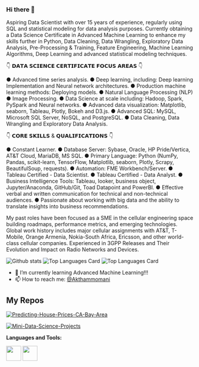 ### Hi there 👋

Aspiring Data Scientist with over 15 years of experience, regularly using SQL and statistical modeling for data analysis purposes. Currently obtaining a Data Science Certificate in Advanced Machine Learning to enhance my skills further in Python, Data Cleaning, Data Wrangling, Exploratory Data Analysis, Pre-Processing & Training, Feature Engineering, Machine Learning Algorithms, Deep Learning and advanced statistical modeling techniques.

👇 𝗗𝗔𝗧𝗔 𝗦𝗖𝗜𝗘𝗡𝗖𝗘 𝗖𝗘𝗥𝗧𝗜𝗙𝗜𝗖𝗔𝗧𝗘 𝗙𝗢𝗖𝗨𝗦 𝗔𝗥𝗘𝗔𝗦 👇

  ● Advanced time series analysis.
  ● Deep learning, including: Deep learning Implementation and Neural network architectures.
  ● Production machine learning methods: Deploying models.
  ● Natural Language Processing (NLP)
  ● Image Processing.
  ● Data Science at scale including: Hadoop, Spark, PySpark and Neural networks.
  ● Advanced data visualization: Matplotlib, seaborn, Tableau, Plotly, Bokeh and D3.js.
  ● Advanced SQL: MySQL, Microsoft SQL Server, NoSQL, and PostgreSQL.
  ● Data Cleaning, Data Wrangling and Exploratory Data Analysis.

👇 𝗖𝗢𝗥𝗘 𝗦𝗞𝗜𝗟𝗟𝗦 & 𝗤𝗨𝗔𝗟𝗜𝗙𝗜𝗖𝗔𝗧𝗜𝗢𝗡𝗦 👇

● Constant Learner.
● Database Server: Sybase, Oracle, HP Pride/Vertica, AT&T Cloud, MariaDB, MS SQL.
● Primary Language: Python (NumPy, Pandas, scikit-learn, TensorFlow, Matplotlib, seaborn, Plotly, Scrapy, BeautifulSoup, requests).
● Automation: FME Workbench/Server.
● Tableau Certified - Data Scientist.
● Tableau Certified - Data Analyst.
● Business Intelligence Tools: Tableau, looker, business object, Jupyter/Anaconda, GitHub/Git, Toad Datapoint and PowerBI.
● Effective verbal and written communication for technical and non-technical audiences.
● Passionate about working with big data and the ability to translate insights into business recommendations.

My past roles have been focused as a SME in the cellular engineering space building roadmaps, performance metrics, and emerging technologies. Global work history includes major cellular assignments with AT&T, T-Mobile, Orange Armenia, Nokia-South Africa, Ericsson, and other world-class cellular companies. Experienced in 3GPP Releases and Their Evolution and Impact on Radio Networks and Devices.

<!--
**akthammomani/akthammomani** is a ✨ _special_ ✨ repository because its `README.md` (this file) appears on your GitHub profile.

Here are some ideas to get you started:

- 🔭 I’m currently working on ...
- 🌱 I’m currently learning ...
- 👯 I’m looking to collaborate on ...
- 🤔 I’m looking for help with ...
- 💬 Ask me about ...
- 📫 How to reach me: ...
- 😄 Pronouns: ...
- ⚡ Fun fact: ...
-->
![Github stats](https://github-readme-stats.vercel.app/api?username=akthammomani&theme=highcontrast&show_icons=true&count_private=true) ![Top Languages Card](https://github-readme-stats.vercel.app/api/top-langs/?username=akthammomani) ![Top Languages Card](https://github-readme-stats.vercel.app/api/top-langs/?username=akthammomani&layout=compact)








- 🌱 I’m currently learning Advanced Machine Learning!!!
- 📫 How to reach me: <a href="https://linkedin.com/in/akthammomani">@Akthammomani</a> 


## My Repos

[![Predicting-House-Prices-CA-Bay-Area](https://github-readme-stats.vercel.app/api/pin/?username=akthammomani&repo=Predicting-House-Prices-CA-Bay-Area&show_owner=true)](https://github.com/akthammomani/Predicting-House-Prices-CA-Bay-Area)

[![Mini-Data-Science-Projects](https://github-readme-stats.vercel.app/api/pin/?username=akthammomani&repo=Mini-Data-Science-Projects&show_owner=true)](https://github.com/akthammomani/Mini-Data-Science-Projects)



**Languages and Tools:**  

<code><img height="40" src="https://raw.githubusercontent.com/shinokada/shinokada/master/assets/jupyter-notebook.png"></code>
<code><img height="40" src="https://raw.githubusercontent.com/shinokada/shinokada/master/assets/python.png"></code>
